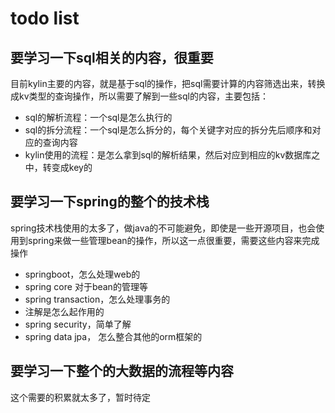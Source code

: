 # todo list



## 要学习一下sql相关的内容，很重要

目前kylin主要的内容，就是基于sql的操作，把sql需要计算的内容筛选出来，转换成kv类型的查询操作，所以需要了解到一些sql的内容，主要包括：

+ sql的解析流程：一个sql是怎么执行的
+ sql的拆分流程：一个sql是怎么拆分的，每个关键字对应的拆分先后顺序和对应的查询内容
+ kylin使用的流程：是怎么拿到sql的解析结果，然后对应到相应的kv数据库之中，转变成key的



## 要学习一下spring的整个的技术栈

spring技术栈使用的太多了，做java的不可能避免，即使是一些开源项目，也会使用到spring来做一些管理bean的操作，所以这一点很重要，需要这些内容来完成操作

+ springboot，怎么处理web的
+ spring core 对于bean的管理等
+ spring transaction，怎么处理事务的
+ 注解是怎么起作用的
+ spring security，简单了解
+ spring data jpa， 怎么整合其他的orm框架的





## 要学习一下整个的大数据的流程等内容

这个需要的积累就太多了，暂时待定